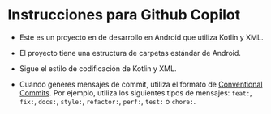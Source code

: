 # Instrucciones para Github Copilot

- Este es un proyecto en de desarrollo en Android que utiliza Kotlin y XML.

- El proyecto tiene una estructura de carpetas estándar de Android.

- Sigue el estilo de codificación de Kotlin y XML.

- Cuando generes mensajes de commit, utiliza el formato
  de [Conventional Commits](https://www.conventionalcommits.org/en/v1.0.0/). Por ejemplo, utiliza
  los siguientes tipos de mensajes:
  `feat:`, `fix:`, `docs:`, `style:`, `refactor:`, `perf:`, `test:` o `chore:`.
